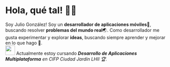 <!-- Saludo -->
# Hola, qué tal! :wave::smiley:

<!--Introducción -->
Soy Julio González! Soy un **desarrollador de aplicaciones móviles**:iphone:, buscando resolver **problemas del mundo real**:earth_asia:. Como desarrollador me gusta experimentar y explorar **ideas**, buscando siempre aprender y mejorar en lo que hago :muscle:.
<br>
<img src="https://media0.giphy.com/media/v1.Y2lkPTc5MGI3NjExbHN5d3l5cWlrZ2FnNTBjd2hjZzM3YmhocmRkaHp4OG92cTRreHBpeCZlcD12MV9pbnRlcm5hbF9naWZfYnlfaWQmY3Q9Zw/c0vY2peUr4QbgDvcmZ/giphy.webp" width="30"> Actualmente estoy cursando <em><b>Desarrollo de Aplicaciones Multiplataforma</b> en CIFP Ciudad Jardin LHII :trophy:.</em>
